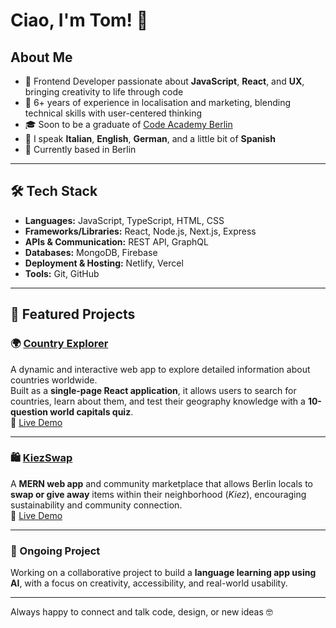 # Ciao, I'm Tom! 👋

## About Me  
- 🎨 Frontend Developer passionate about **JavaScript**, **React**, and **UX**, bringing creativity to life through code  
- 💼 6+ years of experience in localisation and marketing, blending technical skills with user-centered thinking  
- 🎓 Soon to be a graduate of [Code Academy Berlin](https://github.com/CodeAcademyBerlin)  
- 💬 I speak **Italian**, **English**, **German**, and a little bit of **Spanish**  
- 📍 Currently based in Berlin 

---

## 🛠️ Tech Stack  
- **Languages:** JavaScript, TypeScript, HTML, CSS  
- **Frameworks/Libraries:** React, Node.js, Next.js, Express  
- **APIs & Communication:** REST API, GraphQL  
- **Databases:** MongoDB, Firebase  
- **Deployment & Hosting:** Netlify, Vercel  
- **Tools:** Git, GitHub  

---

## 🌟 Featured Projects  

### 🌍 [Country Explorer](https://github.com/TheCodingTom/country-explorer)  
A dynamic and interactive web app to explore detailed information about countries worldwide.  
Built as a **single-page React application**, it allows users to search for countries, learn about them, and test their geography knowledge with a **10-question world capitals quiz**.  
🔗 [Live Demo](https://country-explorer32.netlify.app/)


---

### 🛍️ [KiezSwap](https://github.com/TheCodingTom/KiezSwap)  
A **MERN web app** and community marketplace that allows Berlin locals to **swap or give away** items within their neighborhood (*Kiez*), encouraging sustainability and community connection.  
🔗 [Live Demo](https://kiezswap.vercel.app/)

---

### 🤝 Ongoing Project  
Working on a collaborative project to build a **language learning app using AI**, with a focus on creativity, accessibility, and real-world usability.

---

Always happy to connect and talk code, design, or new ideas 🤓
